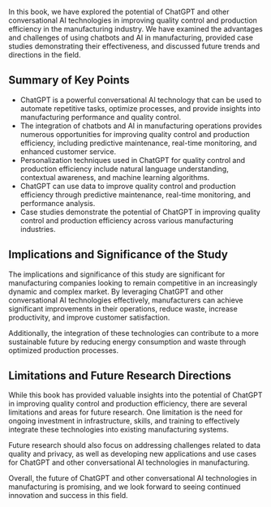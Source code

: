 

In this book, we have explored the potential of ChatGPT and other conversational AI technologies in improving quality control and production efficiency in the manufacturing industry. We have examined the advantages and challenges of using chatbots and AI in manufacturing, provided case studies demonstrating their effectiveness, and discussed future trends and directions in the field.

Summary of Key Points
---------------------

* ChatGPT is a powerful conversational AI technology that can be used to automate repetitive tasks, optimize processes, and provide insights into manufacturing performance and quality control.
* The integration of chatbots and AI in manufacturing operations provides numerous opportunities for improving quality control and production efficiency, including predictive maintenance, real-time monitoring, and enhanced customer service.
* Personalization techniques used in ChatGPT for quality control and production efficiency include natural language understanding, contextual awareness, and machine learning algorithms.
* ChatGPT can use data to improve quality control and production efficiency through predictive maintenance, real-time monitoring, and performance analysis.
* Case studies demonstrate the potential of ChatGPT in improving quality control and production efficiency across various manufacturing industries.

Implications and Significance of the Study
------------------------------------------

The implications and significance of this study are significant for manufacturing companies looking to remain competitive in an increasingly dynamic and complex market. By leveraging ChatGPT and other conversational AI technologies effectively, manufacturers can achieve significant improvements in their operations, reduce waste, increase productivity, and improve customer satisfaction.

Additionally, the integration of these technologies can contribute to a more sustainable future by reducing energy consumption and waste through optimized production processes.

Limitations and Future Research Directions
------------------------------------------

While this book has provided valuable insights into the potential of ChatGPT in improving quality control and production efficiency, there are several limitations and areas for future research. One limitation is the need for ongoing investment in infrastructure, skills, and training to effectively integrate these technologies into existing manufacturing systems.

Future research should also focus on addressing challenges related to data quality and privacy, as well as developing new applications and use cases for ChatGPT and other conversational AI technologies in manufacturing.

Overall, the future of ChatGPT and other conversational AI technologies in manufacturing is promising, and we look forward to seeing continued innovation and success in this field.


